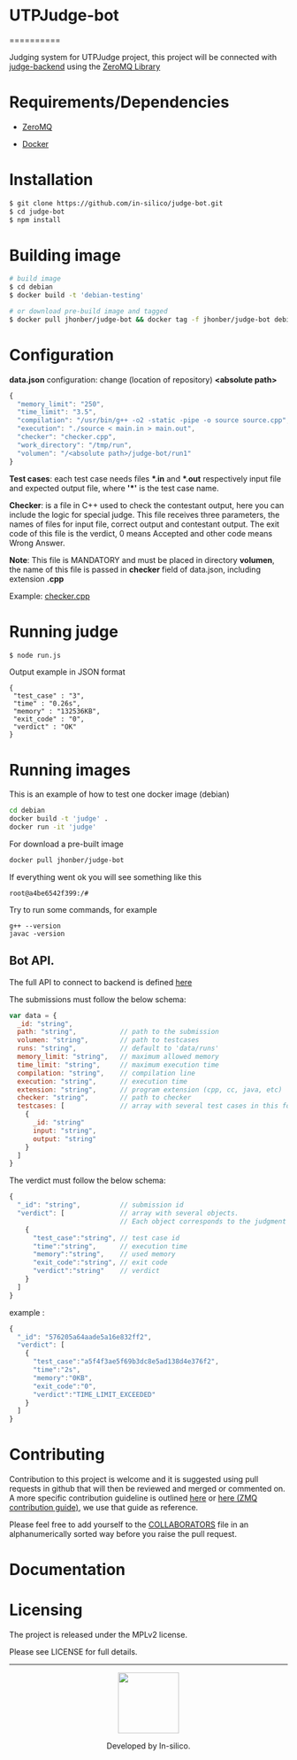 # UTPJudge-bot
==========

Judging system for UTPJudge project, this project will be connected
with [judge-backend](https://github.com/in-silico/judge-backend) 
using the [ZeroMQ Library](http://zeromq.org/)


Requirements/Dependencies
=========================

- [ZeroMQ](http://zeromq.org/)

- [Docker](https://www.docker.com/)


Installation
============

```sh
$ git clone https://github.com/in-silico/judge-bot.git
$ cd judge-bot
$ npm install 
```

Building image
===========
```sh
# build image
$ cd debian
$ docker build -t 'debian-testing'

# or download pre-build image and tagged
$ docker pull jhonber/judge-bot && docker tag -f jhonber/judge-bot debian-testing
```

Configuration
===========
**data.json** configuration: change (location of repository) **\<absolute path\>**

```javascript
{
  "memory_limit": "250",
  "time_limit": "3.5",
  "compilation": "/usr/bin/g++ -o2 -static -pipe -o source source.cpp",
  "execution": "./source < main.in > main.out",
  "checker": "checker.cpp",
  "work_directory": "/tmp/run",
  "volumen": "/<absolute path>/judge-bot/run1"
}

```

**Test cases**: each test case needs files **\*.in** and **\*.out** respectively input file and expected output file, where **'\*'** is the test case name.

**Checker**: is a file in C++ used to check the contestant output, here you can include the logic for special judge. This file receives three parameters, the names of files for input file, correct output and contestant output. The exit code of this file is the verdict, 0 means Accepted and other code means Wrong Answer.

**Note**: This file is MANDATORY and must be placed in directory **volumen**, the name of this file is passed in **checker** field of data.json, including extension **.cpp**

Example: [checker.cpp](https://github.com/in-silico/judge-bot/blob/master/run1/checker.cpp)

Running judge
===========
```sh
$ node run.js
```

Output example in JSON format
```console
{
 "test_case" : "3",
 "time" : "0.26s",
 "memory" : "132536KB",
 "exit_code" : "0",
 "verdict" : "OK"
}
```

Running images
==============

This is an example of how to test one docker image (debian)

```sh
cd debian
docker build -t 'judge' .
docker run -it 'judge'
```

For download a pre-built image
```sh
docker pull jhonber/judge-bot
```

If everything went ok you will see something like this

```
root@a4be6542f399:/# 
```

Try to run some commands, for example

```
g++ --version
javac -version
```


## Bot API.

The full API to connect to backend is defined [here](https://github.com/in-silico/judge-backend#bot-api)

The submissions must follow the below schema:

```javascript
var data = {
  _id: "string",
  path: "string",           // path to the submission
  volumen: "string",        // path to testcases
  runs: "string",           // default to 'data/runs'
  memory_limit: "string",   // maximum allowed memory
  time_limit: "string",     // maximum execution time
  compilation: "string",    // compilation line
  execution: "string",      // execution time
  extension: "string",      // program extension (cpp, cc, java, etc)
  checker: "string",        // path to checker
  testcases: [              // array with several test cases in this format
    {
      _id: "string"
      input: "string",
      output: "string"
    }
  ]
}
```

The verdict must follow the below schema:

```javascript
{
  "_id": "string",          // submission id
  "verdict": [              // array with several objects. 
                            // Each object corresponds to the judgment of ONE test case
    {
      "test_case":"string", // test case id
      "time":"string",      // execution time
      "memory":"string",    // used memory
      "exit_code":"string", // exit code
      "verdict":"string"    // verdict
    }
  ]
}
```

example : 
```javascript
{
  "_id": "576205a64aade5a16e832ff2",
  "verdict": [
    {
      "test_case":"a5f4f3ae5f69b3dc8e5ad138d4e376f2",
      "time":"2s",
      "memory":"0KB",
      "exit_code":"0",
      "verdict":"TIME_LIMIT_EXCEEDED"
    }
  ]
}
```

Contributing
============

Contribution to this project is welcome and it is suggested using pull requests
in github that will then be reviewed and merged or commented on. A more specific
contribution guideline is outlined [here](https://github.com/in-silico/Contribution-guide)
or [here (ZMQ contribution guide)](http://zeromq.org/docs:contributing), 
we use that guide as reference.

Please feel free to add yourself to the 
[COLLABORATORS](https://github.com/in-silico/judge-bot/blob/master/COLLABORATORS) 
file in an alphanumerically sorted way before you raise the pull request.

Documentation
=============


Licensing
=========

The project is released under the MPLv2 license.

Please see LICENSE for full details.

_______
<a href="//github.com/in-silico" target="_blank"><p align="center"><img src="https://cloud.githubusercontent.com/assets/14989202/11768037/94347c26-a18e-11e5-84ad-a8554c9fe75d.png" width=110px></img></p></a>

<p align="center">Developed by In-silico.</p>
